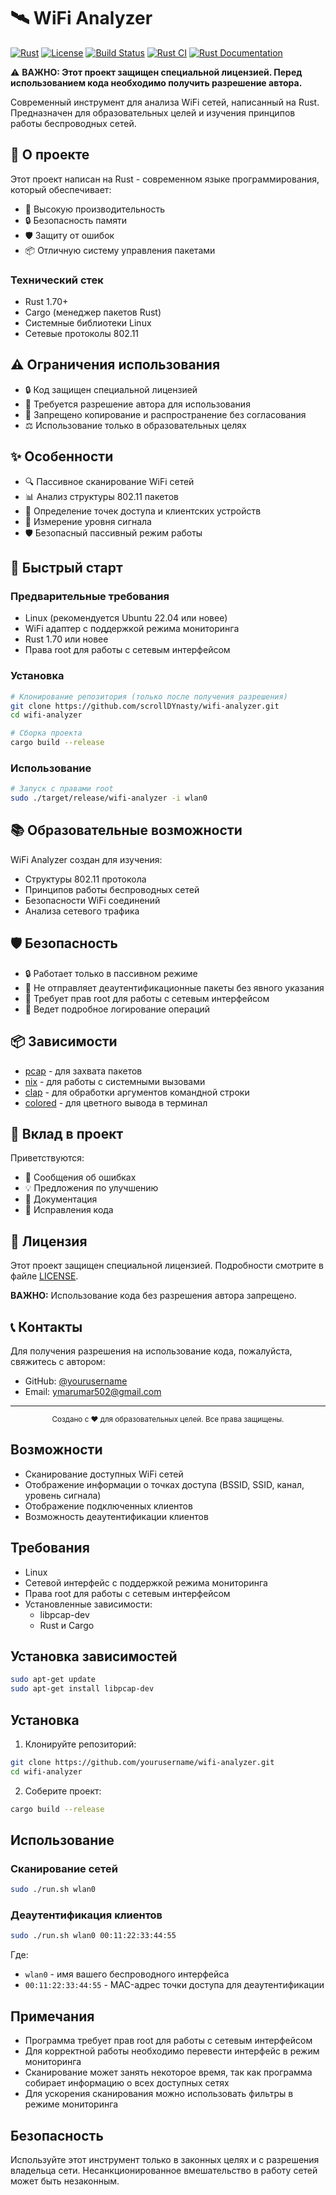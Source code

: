 # 🛰️ WiFi Analyzer

[![Rust](https://img.shields.io/badge/Rust-1.70+-blue.svg)](https://www.rust-lang.org)
[![License](https://img.shields.io/badge/License-Custom-red.svg)](LICENSE)
[![Build Status](https://github.com/scrollDynasty/wifi-analyzer/actions/workflows/rust.yml/badge.svg)](https://github.com/scrollDynasty/wifi-analyzer/actions)
[![Rust CI](https://github.com/scrollDynasty/wifi-analyzer/actions/workflows/rust.yml/badge.svg)](https://github.com/scrollDynasty/wifi-analyzer/actions/workflows/rust.yml)
[![Rust Documentation](https://img.shields.io/badge/Rust-Documentation-orange)](https://doc.rust-lang.org/book/)

⚠️ **ВАЖНО: Этот проект защищен специальной лицензией. Перед использованием кода необходимо получить разрешение автора.**

Современный инструмент для анализа WiFi сетей, написанный на Rust. Предназначен для образовательных целей и изучения принципов работы беспроводных сетей.

## 🦀 О проекте

Этот проект написан на Rust - современном языке программирования, который обеспечивает:
- 🚀 Высокую производительность
- 🔒 Безопасность памяти
- 🛡️ Защиту от ошибок
- 📦 Отличную систему управления пакетами

### Технический стек
- Rust 1.70+
- Cargo (менеджер пакетов Rust)
- Системные библиотеки Linux
- Сетевые протоколы 802.11

## ⚠️ Ограничения использования

- 🔒 Код защищен специальной лицензией
- 📝 Требуется разрешение автора для использования
- 🚫 Запрещено копирование и распространение без согласования
- ⚖️ Использование только в образовательных целях

## ✨ Особенности

- 🔍 Пассивное сканирование WiFi сетей
- 📊 Анализ структуры 802.11 пакетов
- 📡 Определение точек доступа и клиентских устройств
- 📶 Измерение уровня сигнала
- 🛡️ Безопасный пассивный режим работы

## 🚀 Быстрый старт

### Предварительные требования

- Linux (рекомендуется Ubuntu 22.04 или новее)
- WiFi адаптер с поддержкой режима мониторинга
- Rust 1.70 или новее
- Права root для работы с сетевым интерфейсом

### Установка

```bash
# Клонирование репозитория (только после получения разрешения)
git clone https://github.com/scrollDYnasty/wifi-analyzer.git
cd wifi-analyzer

# Сборка проекта
cargo build --release
```

### Использование

```bash
# Запуск с правами root
sudo ./target/release/wifi-analyzer -i wlan0
```

## 📚 Образовательные возможности

WiFi Analyzer создан для изучения:
- Структуры 802.11 протокола
- Принципов работы беспроводных сетей
- Безопасности WiFi соединений
- Анализа сетевого трафика

## 🛡️ Безопасность

- 🔒 Работает только в пассивном режиме
- 🚫 Не отправляет деаутентификационные пакеты без явного указания
- 🔐 Требует прав root для работы с сетевым интерфейсом
- 📝 Ведет подробное логирование операций

## 📦 Зависимости

- [pcap](https://crates.io/crates/pcap) - для захвата пакетов
- [nix](https://crates.io/crates/nix) - для работы с системными вызовами
- [clap](https://crates.io/crates/clap) - для обработки аргументов командной строки
- [colored](https://crates.io/crates/colored) - для цветного вывода в терминал

## 🤝 Вклад в проект

Приветствуются:
- 🐛 Сообщения об ошибках
- 💡 Предложения по улучшению
- 📝 Документация
- 🔧 Исправления кода

## 📄 Лицензия

Этот проект защищен специальной лицензией. Подробности смотрите в файле [LICENSE](LICENSE).

**ВАЖНО:** Использование кода без разрешения автора запрещено.

## 📞 Контакты

Для получения разрешения на использование кода, пожалуйста, свяжитесь с автором:
- GitHub: [@yourusername](https://github.com/scrollDynasty)
- Email: ymarumar502@gmail.com

---

<div align="center">
  <sub>Создано с ❤️ для образовательных целей. Все права защищены.</sub>
</div>

## Возможности

- Сканирование доступных WiFi сетей
- Отображение информации о точках доступа (BSSID, SSID, канал, уровень сигнала)
- Отображение подключенных клиентов
- Возможность деаутентификации клиентов

## Требования

- Linux
- Сетевой интерфейс с поддержкой режима мониторинга
- Права root для работы с сетевым интерфейсом
- Установленные зависимости:
  - libpcap-dev
  - Rust и Cargo

## Установка зависимостей

```bash
sudo apt-get update
sudo apt-get install libpcap-dev
```

## Установка

1. Клонируйте репозиторий:
```bash
git clone https://github.com/yourusername/wifi-analyzer.git
cd wifi-analyzer
```

2. Соберите проект:
```bash
cargo build --release
```

## Использование

### Сканирование сетей

```bash
sudo ./run.sh wlan0
```

### Деаутентификация клиентов

```bash
sudo ./run.sh wlan0 00:11:22:33:44:55
```

Где:
- `wlan0` - имя вашего беспроводного интерфейса
- `00:11:22:33:44:55` - MAC-адрес точки доступа для деаутентификации

## Примечания

- Программа требует прав root для работы с сетевым интерфейсом
- Для корректной работы необходимо перевести интерфейс в режим мониторинга
- Сканирование может занять некоторое время, так как программа собирает информацию о всех доступных сетях
- Для ускорения сканирования можно использовать фильтры в режиме мониторинга

## Безопасность

Используйте этот инструмент только в законных целях и с разрешения владельца сети. Несанкционированное вмешательство в работу сетей может быть незаконным. 